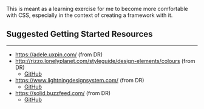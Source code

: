 This is meant as a learning exercise for me to become more comfortable with CSS, especially in the context of creating a framework with it.

## Suggested Getting Started Resources
-----
- https://adele.uxpin.com/ (from DR)
- http://rizzo.lonelyplanet.com/styleguide/design-elements/colours (from DR)
    - [GitHub](https://github.com/lonelyplanet/rizzo/blob/master/app/assets/stylesheets)
- https://www.lightningdesignsystem.com/ (from DR)
    - [GitHub](https://github.com/salesforce-ux/design-system/blob/040ffba4d89aad6ce739bbc59afd7ec2e1ac8c55)
- https://solid.buzzfeed.com/ (from DR)
    - [GitHub](https://github.com/buzzfeed/solid)
